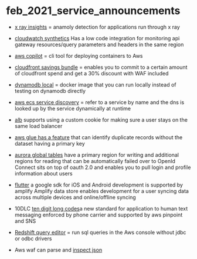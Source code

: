 # feb_2021_service_announcements
- [x ray insights](https://aws.amazon.com/about-aws/whats-new/2021/02/insights-is-now-generally-available-for-aws-x-ray/) = anamoly detection for applications run through x ray
  
- [cloudwatch synthetics](https://aws.amazon.com/about-aws/whats-new/2021/02/amazon-cloudwatch-synthetics-supports-amazon-api-gateway-api-blueprint/) Has a low code integration for monitoring api gateway resources/query parameters and headers in the same region
  
- [aws copilot](https://aws.amazon.com/containers/copilot/) = cli tool for deploying containers to Aws


- [cloudfront savings bundle](https://aws.amazon.com/about-aws/whats-new/2021/02/introducing-amazon-cloudfront-security-savings-bundle/) = enables you to commit to a certain amount of cloudfront spend and get a 30% discount with WAF included

- [dynamodb local](https://docs.aws.amazon.com/amazondynamodb/latest/developerguide/DynamoDBLocal.html) = docker image that you can run locally instead of testing on dynamodb directly

- [aws ecs service discovery](https://docs.aws.amazon.com/AmazonECS/latest/developerguide/service-discovery.html) = refer to a service by name and the dns is looked up by the service dynamically at runtime

- [alb](https://aws.amazon.com/about-aws/whats-new/2021/02/application-load-balancer-supports-application-cookie-stickiness/) supports using a custom cookie for making sure a user stays on the same load balancer
- [aws glue has a feature](https://aws.amazon.com/about-aws/whats-new/2021/02/aws-glue-provides-column-importance-metrics-findmatches-machine-learning-transform/) that can identify duplicate records without the dataset having a primary key
- [aurora global tables](https://aws.amazon.com/about-aws/whats-new/2021/02/amazon-aurora-global-database-supports-managed-planned-failover/) have a primary region for writing and additional regions for reading that can be automatically failed over to
OpenId Connect sits on top of oauth 2.0 and enables you to pull login and profile information about users
- [flutter](https://aws.amazon.com/about-aws/whats-new/2021/02/announcing-general-availability-amplify-flutter-data-authentication-support/) a google sdk for iOS and Android development is supported by amplify
Amplify data store enables development for a user syncing data across multiple devices and online/offline syncing
- 10DLC [ten digit long codes](https://aws.amazon.com/about-aws/whats-new/2021/02/amazon-sns-now-supports-sending-sms-messages-to-us-destinations-using-ten-digit-long-codes-and-toll-free-numbers/)a new standard for application to human text messaging enforced by phone carrier and supported by aws pinpoint and SNS
- [Redshift query editor](https://docs.aws.amazon.com/redshift/latest/mgmt/query-editor.html) = run sql queries in the Aws console without jdbc or odbc drivers
- Aws waf can parse and [inspect json](https://aws.amazon.com/about-aws/whats-new/2021/02/aws-waf-support-json-body-inspection/)